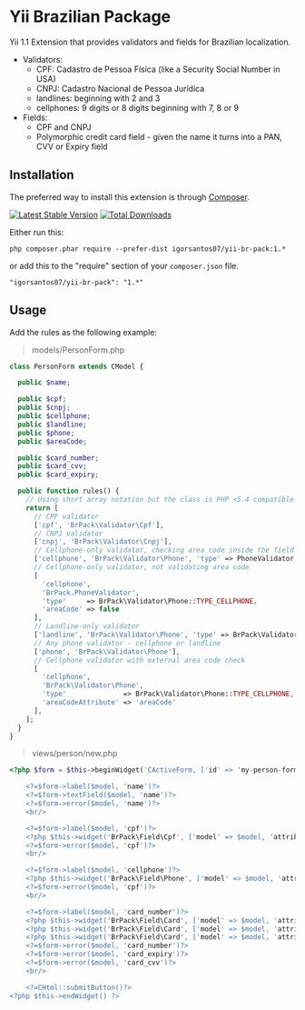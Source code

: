 Yii Brazilian Package
=====================

Yii 1.1 Extension that provides validators and fields for Brazilian localization.

* Validators:
    - CPF: Cadastro de Pessoa Física (like a Security Social Number in USA) 
    - CNPJ: Cadastro Nacional de Pessoa Jurídica
    - landlines: beginning with 2 and 3
    - cellphones: 9 digits or 8 digits beginning with 7, 8 or 9
* Fields:
    - CPF and CNPJ
    - Polymorphic credit card field - given the name it turns into a PAN, CVV or Expiry field

Installation
------------

The preferred way to install this extension is through [Composer](http://getcomposer.org/download/).

[![Latest Stable Version](https://poser.pugx.org/igorsantos07/yii-br-pack/v/stable.svg)](https://packagist.org/packages/igorsantos07/yii-br-pack)
[![Total Downloads](https://poser.pugx.org/igorsantos07/yii-br-pack/downloads.svg)](https://packagist.org/packages/igorsantos07/yii-br-pack)

Either run this:

```
php composer.phar require --prefer-dist igorsantos07/yii-br-pack:1.*
```

or add this to the "require" section of your `composer.json` file.

```
"igorsantos07/yii-br-pack": "1.*"
```

Usage
-----

Add the rules as the following example:

> models/PersonForm.php
```php
class PersonForm extends CModel {

  public $name;

  public $cpf;
  public $cnpj;
  public $cellphone;
  public $landline;
  public $phone;
  public $areaCode;

  public $card_number;
  public $card_cvv;
  public $card_expiry;

  public function rules() {
    // Using short array notation but the class is PHP <5.4 compatible ;)
    return [
      // CPF validator
      ['cpf', 'BrPack\Validator\Cpf'],
      // CNPJ validator
      ['cnpj', 'BrPack\Validator\Cnpj'],
      // Cellphone-only validator, checking area code inside the field
      ['cellphone', 'BrPack\Validator\Phone', 'type' => PhoneValidator::TYPE_CELLPHONE],
      // Cellphone-only validator, not validating area code
      [
        'cellphone',
        'BrPack.PhoneValidator',
        'type'     => BrPack\Validator\Phone::TYPE_CELLPHONE,
        'areaCode' => false
      ],
      // Landline-only validator
      ['landline', 'BrPack\Validator\Phone', 'type' => BrPack\Validator\Phone::TYPE_LANDLINE],
      // Any phone validator - cellphone or landline
      ['phone', 'BrPack\Validator\Phone'],
      // Cellphone validator with external area code check
      [
        'cellphone',
        'BrPack\Validator\Phone',
        'type'              => BrPack\Validator\Phone::TYPE_CELLPHONE,
        'areaCodeAttribute' => 'areaCode'
      ],
    ];
  }
}
```

> views/person/new.php
```php
<?php $form = $this->beginWidget('CActiveForm, ['id' => 'my-person-form']) ?>

    <?=$form->label($model, 'name')?>
    <?=$form->textField($model, 'name')?>
    <?=$form->error($model, 'name')?>
    <br/>

    <?=$form->label($model, 'cpf')?>
    <?php $this->widget('BrPack\Field\Cpf', ['model' => $model, 'attribute' => 'cpf']) ?>
    <?=$form->error($model, 'cpf')?>
    <br/>

    <?=$form->label($model, 'cellphone')?>
    <?php $this->widget('BrPack\Field\Phone', ['model' => $model, 'attribute' => 'cellphone', 'type' => 'mobile']) ?>
    <?=$form->error($model, 'cpf')?>
    <br/>

    <?=$form->label($model, 'card_number')?>
    <?php $this->widget('BrPack\Field\Card', ['model' => $model, 'attribute' => 'card_number']) ?>
    <?php $this->widget('BrPack\Field\Card', ['model' => $model, 'attribute' => 'card_expiry']) ?>
    <?php $this->widget('BrPack\Field\Card', ['model' => $model, 'attribute' => 'card_cvv']) ?>
    <?=$form->error($model, 'card_number')?>
    <?=$form->error($model, 'card_expiry')?>
    <?=$form->error($model, 'card_cvv')?>
    <br/>

    <?=CHtml::submitButton()?>
<?php $this->endWidget() ?>
```
